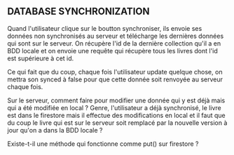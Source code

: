 ## DATABASE SYNCHRONIZATION

Quand l'utilisateur clique sur le boutton synchroniser, ils envoie ses données non synchronisés au serveur et télécharge les dernières données qui sont sur le serveur. On récupère l'id de la dernière collection qu'il a en BDD locale et on envoie une requête qui récupère tous les livres dont l'id est supérieure à cet id.

Ce qui fait que du coup, chaque fois l'utilisateur update quelque chose, on mettra son synced à false pour que cette donnée soit renvoyée au serveur chaque fois. 

Sur le serveur, comment faire pour modifier une donnée qui y est déjà mais qui a été modifiée en local ? Genre, l'utilisateur a déjà synchronisé, le livre est dans le firestore mais il effectue des modifications en local et il faut que du coup le livre qui est sur le serveur soit remplacé par la nouvelle version à jour qu'on a dans la BDD locale ? 

Existe-t-il une méthode qui fonctionne comme put() sur firestore ?